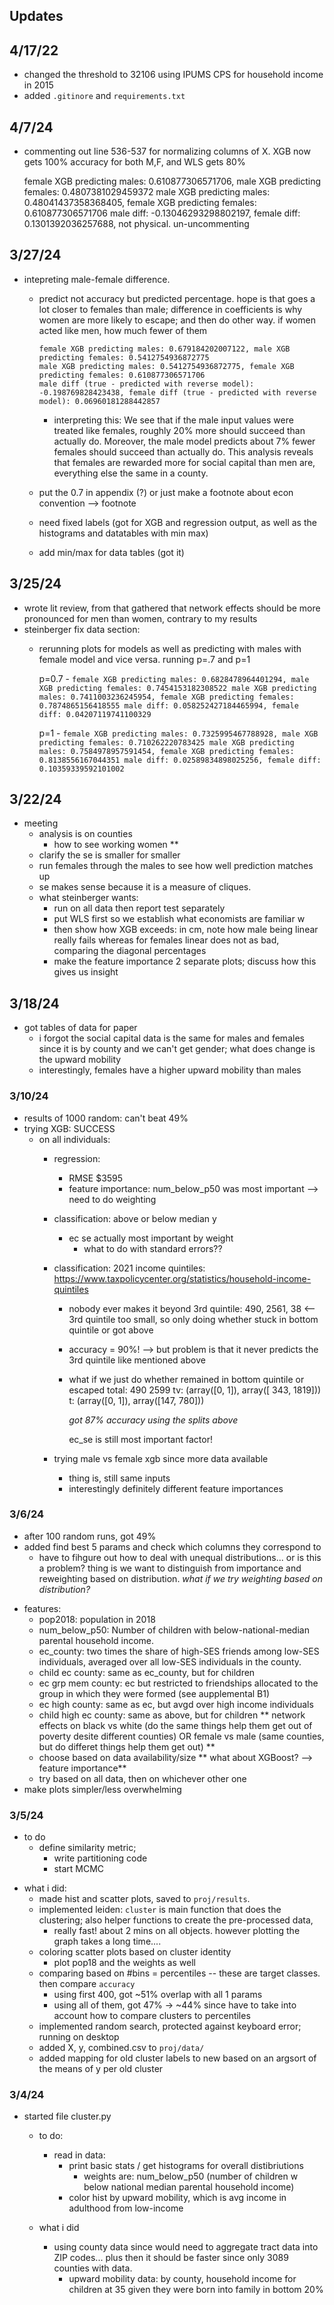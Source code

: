## Updates

## 4/17/22
* changed the threshold to 32106 using IPUMS CPS for household income in 2015
* added ```.gitinore``` and ```requirements.txt```

## 4/7/24
* commenting out line 536-537 for normalizing columns of X. XGB now gets 100% accuracy for both M,F, and WLS gets 80% 

    female XGB predicting males: 0.610877306571706, male XGB predicting females: 0.4807381029459372
    male XGB predicting males: 0.48041437358368405, female XGB predicting females: 0.610877306571706
    male diff: -0.13046293298802197, female diff: 0.1301392036257688, not physical. un-uncommenting

## 3/27/24
* intepreting male-female difference.
    - predict not accuracy but predicted percentage. hope is that goes a lot closer to females than male; difference in coefficients is why women are more likely to escape; and then do other way. if women acted like men, how much fewer of them
        ```
        female XGB predicting males: 0.679184202007122, male XGB predicting females: 0.5412754936872775
        male XGB predicting males: 0.5412754936872775, female XGB predicting females: 0.610877306571706
        male diff (true - predicted with reverse model): -0.198769828423438, female diff (true - predicted with reverse model): 0.06960181288442857
        ```
        - interpreting this: We see that if the male input values were treated like females, roughly 20% more should succeed than actually do. Moreover, the male model predicts about 7% fewer females should succeed than actually do. This analysis reveals that females are rewarded more for social capital than men are, everything else the same in a county.

    - put the 0.7 in appendix (?) or just make a footnote about econ convention --> footnote 
    - need fixed labels (got for XGB and regression output, as well as the histograms and datatables with min max)
    - add min/max for data tables (got it)

## 3/25/24
* wrote lit review, from that gathered that network effects should be more pronounced for men than women, contrary to my results
* steinberger fix data section:
    - rerunning plots for models as well as predicting with males with female model and vice versa. running p=.7 and p=1

        p=0.7
            - ```female XGB predicting males: 0.6828478964401294, male XGB predicting females: 0.7454153182308522
            male XGB predicting males: 0.7411003236245954, female XGB predicting females: 0.7874865156418555
            male diff: 0.058252427184465994, female diff: 0.04207119741100329```

        p=1
            - ```female XGB predicting males: 0.7325995467788928, male XGB predicting females: 0.710262220783425
            male XGB predicting males: 0.7584978957591454, female XGB predicting females: 0.8138556167044351
            male diff: 0.02589834898025256, female diff: 0.10359339592101002```

## 3/22/24
* meeting
    - analysis is on counties
        - how to see working women **
    - clarify the se is smaller for smaller
    - run females through the males to see how well prediction matches up
    - se makes sense because it is a measure of cliques.
    - what steinberger wants:
        - run on all data then report test separately
        - put WLS first so we establish what economists are familiar w
        - then show how XGB exceeds: in cm, note how male being linear really fails whereas for females linear does not as bad, comparing the diagonal percentages
        - make the feature importance 2 separate plots; discuss how this gives us insight
        
## 3/18/24
* got tables of data for paper
    - i forgot the social capital data is the same for males and females since it is by county and we can't get gender; what does change is the upward mobility
    - interestingly, females have a higher upward mobility than males

### 3/10/24
* results of 1000 random: can't beat 49%
* trying XGB: SUCCESS
    - on all individuals:
        - regression:
            - RMSE $3595
            - feature importance: num_below_p50 was most important --> need to do weighting
        - classification: above or below median y
            - ec se actually most important by weight
                - what to do with standard errors??
        - classification: 2021 income quintiles: https://www.taxpolicycenter.org/statistics/household-income-quintiles
            -  nobody ever makes it beyond 3rd quintile:
                490, 2561, 38 <-- 3rd quintile too small, so only doing whether stuck in bottom quintile or got above
            - accuracy = 90%! --> but problem is that it never predicts the 3rd quintile like mentioned above
            - what if we just do whether remained in bottom quintile or escaped
                total: 490 2599
                tv: (array([0, 1]), array([ 343, 1819]))
                t: (array([0, 1]), array([147, 780]))

                *got 87% accuracy using the splits above*

                ec_se is still most important factor!

        - trying male vs female xgb since more data available
            - thing is, still same inputs
            - interestingly definitely different feature importances             

### 3/6/24
* after 100 random runs, got 49%
* added find best 5 params and check which columns they correspond to
    - have to fihgure out how to deal with unequal distributions... or is this a problem? thing is we want to distinguish from importance and reweighting based on distribution. *what if we try weighting based on distribution?*
- features:
    - pop2018: population in 2018
    - num_below_p50: Number of children with below-national-median parental household income. 
    - ec_county: two times the share of high-SES friends among low-SES individuals, averaged over all low-SES individuals in the county. 
    - child ec county: same as ec_county, but for children
    - ec grp mem county: ec but restricted to friendships allocated to the group in which they were formed (see aupplemental B1)
    - ec high county: same as ec, but avgd over high income individuals
    - child high ec county: same as above, but for children
** network effects on black vs white (do the same things help them get out of poverty desite different counties) OR female vs male (same counties, but do differet things help them get out) **
    - choose based on data availability/size
** what about XGBoost? --> feature importance**
    - try based on all data, then on whichever other one
- make plots simpler/less overwhelming

### 3/5/24
- to do
    - define similarity metric; 
        - write partitioning code
        - start MCMC
* what i did:
    - made hist and scatter plots, saved to ```proj/results```.
    - implemented leiden: ```cluster``` is main function that does the clustering; also helper functions to create the pre-processed data, 
        - really fast! about 2 mins on all objects. however plotting the graph takes a long time....
    - coloring scatter plots based on cluster identity
        - plot pop18 and the weights as well
    - comparing based on #bins = percentiles -- these are target classes. then compare `accuracy`
        - using first 400, got ~51% overlap with all 1 params
        - using all of them, got 47% -> ~44% since have to take into account how to compare clusters to percentiles
    - implemented random search, protected against keyboard error; running on desktop
    - added X, y, combined.csv to ```proj/data/```
    - added mapping for old cluster labels to new based on an argsort of the means of y per old cluster



### 3/4/24
* started file cluster.py
    - to do: 
        - read in data: 
            - print basic stats / get histograms for overall distibriutions
                - weights are: num_below_p50 (number of children w below national median parental household income)
            - color hist by upward mobility, which is avg income in adulthood from low-income

        

    - what i did
        - using county data since would need to aggregate tract data into ZIP codes... plus then it should be faster since only 3089 counties with data.
            - upward mobility data: by county, household income for children at 35 given they were born into family in bottom 20%